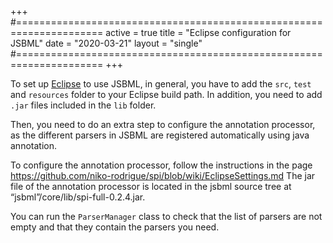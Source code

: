 +++
#=====================================================================
active = true
title = "Eclipse configuration for JSBML"
date = "2020-03-21"
layout = "single"
#=====================================================================
+++

To set up [Eclipse](https://www.eclipse.org) to use JSBML, in general, you have to add the `src`, `test` and `resources` folder to your Eclipse build path. In addition, you need to add `.jar` files included in the `lib` folder.

Then, you need to do an extra step to configure the annotation processor, as the different parsers in JSBML are registered automatically using java annotation.

To configure the annotation processor, follow the instructions in the page https://github.com/niko-rodrigue/spi/blob/wiki/EclipseSettings.md
The jar file of the annotation processor is located in the jsbml source tree at “jsbml”/core/lib/spi-full-0.2.4.jar.

You can run the `ParserManager` class to check that the list of parsers are not empty and that they contain the parsers you need.
